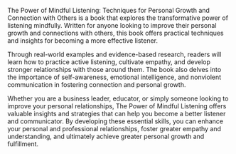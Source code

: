 The Power of Mindful Listening: Techniques for Personal Growth and Connection with Others is a book that explores the transformative power of listening mindfully. Written for anyone looking to improve their personal growth and connections with others, this book offers practical techniques and insights for becoming a more effective listener.

Through real-world examples and evidence-based research, readers will learn how to practice active listening, cultivate empathy, and develop stronger relationships with those around them. The book also delves into the importance of self-awareness, emotional intelligence, and nonviolent communication in fostering connection and personal growth.

Whether you are a business leader, educator, or simply someone looking to improve your personal relationships, The Power of Mindful Listening offers valuable insights and strategies that can help you become a better listener and communicator. By developing these essential skills, you can enhance your personal and professional relationships, foster greater empathy and understanding, and ultimately achieve greater personal growth and fulfillment.
